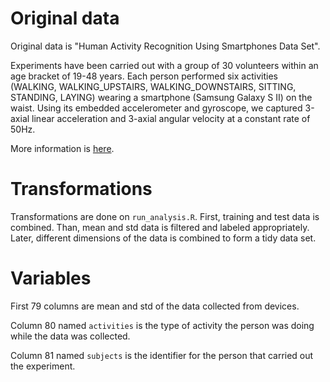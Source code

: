 # Original data
Original data is  "Human Activity Recognition Using Smartphones Data Set".

Experiments have been carried out with a group of 30 volunteers within an age bracket of 19-48 years. Each person performed six activities (WALKING, WALKING_UPSTAIRS, WALKING_DOWNSTAIRS, SITTING, STANDING, LAYING) wearing a smartphone (Samsung Galaxy S II) on the waist. Using its embedded accelerometer and gyroscope, we captured 3-axial linear acceleration and 3-axial angular velocity at a constant rate of 50Hz.

More information is [here](http://archive.ics.uci.edu/ml/datasets/Human+Activity+Recognition+Using+Smartphones).

# Transformations
Transformations are done on ``run_analysis.R``. First, training and test data is combined. Than, mean and std data is filtered and labeled appropriately. Later, different dimensions of the data is combined to form a tidy data set.

# Variables 
First 79 columns are mean and std of the data collected from devices.

Column 80 named ``activities`` is the type of activity the person was doing while the data was collected.

Column 81 named ``subjects`` is the identifier for the person that carried out the experiment.

